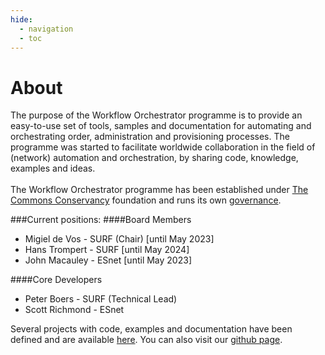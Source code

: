 ```yaml
---
hide:
  - navigation
  - toc
---
```

# About
The purpose of the Workflow Orchestrator programme is to provide an
easy-to-use set of tools, samples and documentation for automating 
and orchestrating order, administration and provisioning processes.
The programme was started to facilitate worldwide collaboration in 
the field of (network) automation and orchestration, by sharing code, 
knowledge, examples and ideas. 
<br><br>
The Workflow Orchestrator programme has been established under [The 
Commons Conservancy](https://commonsconservancy.org/programmes/) 
foundation and runs its own [governance](https://dracc.commonsconservancy.org/0029/). 

###Current positions:
####Board Members
- Migiel de Vos - SURF (Chair) [until May 2023]</br>
- Hans Trompert - SURF [until May 2024] </br>
- John Macauley - ESnet [until May 2023]</br>


####Core Developers
- Peter Boers - SURF (Technical Lead)
- Scott Richmond - ESnet

Several projects with code, examples and documentation have been defined
and are available [here](https://workfloworchestrator.org/orchestrator-core). 
You can also visit our [github page](https://github.com/workfloworchestrator/).

